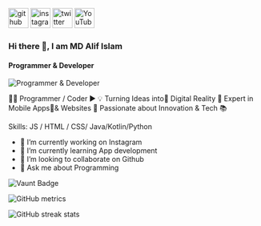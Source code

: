 
[<img src='https://cdn.jsdelivr.net/npm/simple-icons@3.0.1/icons/github.svg' alt='github' height='40'>](https://github.com/https://github.com/philiperwenk)  [<img src='https://cdn.jsdelivr.net/npm/simple-icons@3.0.1/icons/instagram.svg' alt='instagram' height='40'>](https://www.instagram.com/philiperwenk/)  [<img src='https://cdn.jsdelivr.net/npm/simple-icons@3.0.1/icons/twitter.svg' alt='twitter' height='40'>](https://twitter.com/philiperwenk)  [<img src='https://cdn.jsdelivr.net/npm/simple-icons@3.0.1/icons/youtube.svg' alt='YouTube' height='40'>](https://www.youtube.com/channel/philiperwenk)  




### Hi there 👋, I am MD Alif Islam
#### Programmer & Developer


![Programmer & Developer](https://pbs.twimg.com/profile_banners/1758382212876279808/1725421489/600x200)

👨‍💻 Programmer / Coder ▶
💡 Turning Ideas into🔎  Digital Reality
👑 Expert in Mobile Apps📱& Websites 
🌟 Passionate about Innovation & Tech 📚

Skills: JS / HTML / CSS/ Java/Kotlin/Python

- 🔭 I’m currently working on Instagram 
- 🌱 I’m currently learning App development 
- 👯 I’m looking to collaborate on Github 
- 💬 Ask me about Programming 




![Vaunt Badge](https://api.vaunt.dev/v1/github/entities/https://github.com/philiperwenk/contributions?format=svg&private=false)  

![GitHub metrics](https://metrics.lecoq.io/https://github.com/philiperwenk)  

![GitHub streak stats](https://streak-stats.demolab.com/?user=https://github.com/philiperwenk)  


